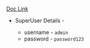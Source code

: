 [Doc Link](https://www.django-rest-framework.org/tutorial/1-serialization/)


* SuperUser Details -

    - username - `admin`
    - password - `password123`